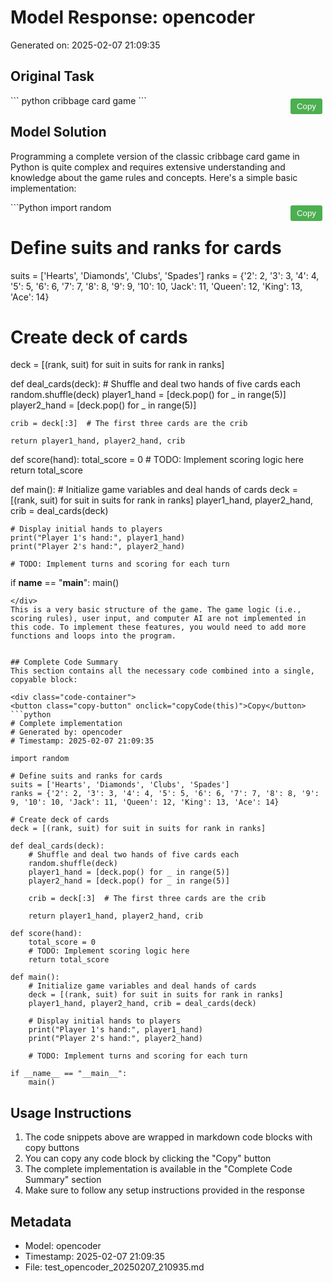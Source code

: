 # Model Response: opencoder
Generated on: 2025-02-07 21:09:35


<style>
.copy-button {
    position: absolute;
    top: 5px;
    right: 5px;
    padding: 5px 10px;
    background-color: #4CAF50;
    color: white;
    border: none;
    border-radius: 3px;
    cursor: pointer;
    z-index: 1;
}
.code-container {
    position: relative;
    margin: 10px 0;
}
.copy-button:hover {
    background-color: #45a049;
}
.copy-button:active {
    background-color: #3d8b40;
}
</style>

<script>
function copyCode(buttonElement) {
    const codeBlock = buttonElement.parentElement.querySelector('code');
    const range = document.createRange();
    range.selectNode(codeBlock);
    window.getSelection().removeAllRanges();
    window.getSelection().addRange(range);
    try {
        document.execCommand('copy');
        buttonElement.textContent = 'Copied!';
        setTimeout(() => {
            buttonElement.textContent = 'Copy';
        }, 2000);
    } catch(e) {
        console.error('Failed to copy text:', e);
        buttonElement.textContent = 'Failed to copy';
    }
    window.getSelection().removeAllRanges();
}
</script>


## Original Task
<div class="code-container">
<button class="copy-button" onclick="copyCode(this)">Copy</button>
```
python cribbage card game
```
</div>

## Model Solution
Programming a complete version of the classic cribbage card game in Python is quite complex and requires extensive understanding and knowledge about the game rules and concepts. Here's a simple basic implementation:

<div class="code-container">
<button class="copy-button" onclick="copyCode(this)">Copy</button>
```Python
import random

# Define suits and ranks for cards
suits = ['Hearts', 'Diamonds', 'Clubs', 'Spades']
ranks = {'2': 2, '3': 3, '4': 4, '5': 5, '6': 6, '7': 7, '8': 8, '9': 9, '10': 10, 'Jack': 11, 'Queen': 12, 'King': 13, 'Ace': 14}

# Create deck of cards
deck = [(rank, suit) for suit in suits for rank in ranks]

def deal_cards(deck):
    # Shuffle and deal two hands of five cards each
    random.shuffle(deck)
    player1_hand = [deck.pop() for _ in range(5)]
    player2_hand = [deck.pop() for _ in range(5)]

    crib = deck[:3]  # The first three cards are the crib

    return player1_hand, player2_hand, crib

def score(hand):
    total_score = 0
    # TODO: Implement scoring logic here
    return total_score

def main():
    # Initialize game variables and deal hands of cards
    deck = [(rank, suit) for suit in suits for rank in ranks]
    player1_hand, player2_hand, crib = deal_cards(deck)

    # Display initial hands to players
    print("Player 1's hand:", player1_hand)
    print("Player 2's hand:", player2_hand)
    
    # TODO: Implement turns and scoring for each turn

if __name__ == "__main__":
    main()
```
</div>
This is a very basic structure of the game. The game logic (i.e., scoring rules), user input, and computer AI are not implemented in this code. To implement these features, you would need to add more functions and loops into the program.


## Complete Code Summary
This section contains all the necessary code combined into a single, copyable block:

<div class="code-container">
<button class="copy-button" onclick="copyCode(this)">Copy</button>
```python
# Complete implementation
# Generated by: opencoder
# Timestamp: 2025-02-07 21:09:35

import random

# Define suits and ranks for cards
suits = ['Hearts', 'Diamonds', 'Clubs', 'Spades']
ranks = {'2': 2, '3': 3, '4': 4, '5': 5, '6': 6, '7': 7, '8': 8, '9': 9, '10': 10, 'Jack': 11, 'Queen': 12, 'King': 13, 'Ace': 14}

# Create deck of cards
deck = [(rank, suit) for suit in suits for rank in ranks]

def deal_cards(deck):
    # Shuffle and deal two hands of five cards each
    random.shuffle(deck)
    player1_hand = [deck.pop() for _ in range(5)]
    player2_hand = [deck.pop() for _ in range(5)]

    crib = deck[:3]  # The first three cards are the crib

    return player1_hand, player2_hand, crib

def score(hand):
    total_score = 0
    # TODO: Implement scoring logic here
    return total_score

def main():
    # Initialize game variables and deal hands of cards
    deck = [(rank, suit) for suit in suits for rank in ranks]
    player1_hand, player2_hand, crib = deal_cards(deck)

    # Display initial hands to players
    print("Player 1's hand:", player1_hand)
    print("Player 2's hand:", player2_hand)
    
    # TODO: Implement turns and scoring for each turn

if __name__ == "__main__":
    main()

```
</div>

## Usage Instructions
1. The code snippets above are wrapped in markdown code blocks with copy buttons
2. You can copy any code block by clicking the "Copy" button
3. The complete implementation is available in the "Complete Code Summary" section
4. Make sure to follow any setup instructions provided in the response

## Metadata
- Model: opencoder
- Timestamp: 2025-02-07 21:09:35
- File: test_opencoder_20250207_210935.md
